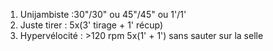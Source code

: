 
 1. Unijambiste :30"/30" ou 45"/45" ou 1'/1'
 2. Juste tirer : 5x(3' tirage + 1' récup)
 3. Hypervélocité : >120 rpm 5x(1' + 1') sans sauter sur la selle
